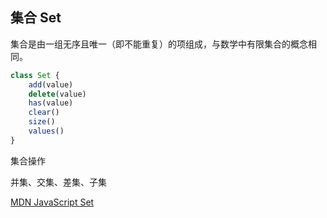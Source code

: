 ## 集合 Set

集合是由一组无序且唯一（即不能重复）的项组成，与数学中有限集合的概念相同。

```javascript
class Set {
    add(value)
    delete(value)
    has(value)
    clear()
    size()
    values()
}
```

集合操作

并集、交集、差集、子集

[MDN JavaScript Set](https://developer.mozilla.org/en-US/docs/Web/JavaScript/Reference/Global_Objects/Set)